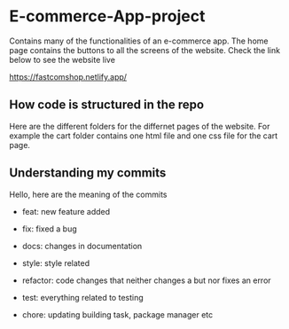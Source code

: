 # E-commerce-App-project
Contains many of the functionalities of an e-commerce app. The home page contains the buttons to all the screens of the website. Check the link below to see the website live

https://fastcomshop.netlify.app/

## How code is structured in the repo
Here are the different folders for the differnet pages of the website. For example the cart folder contains one html file and one css file for the cart page.
## Understanding my commits
 Hello, here are the meaning of the commits
- feat: new feature added

- fix: fixed a bug

- docs: changes in documentation

- style: style related

- refactor: code changes that neither changes a but nor fixes an error

- test: everything related to testing

- chore: updating building task, package manager etc
